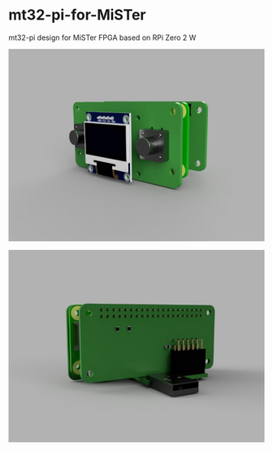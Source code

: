 # mt32-pi-for-MiSTer
mt32-pi design for MiSTer FPGA based on RPi Zero 2 W

![Front](https://github.com/dtimber/mt32-pi-for-MiSTer/blob/main/Pictures/Render-Front.jpg)

![Back](https://github.com/dtimber/mt32-pi-for-MiSTer/blob/main/Pictures/Render-Back.jpg)
